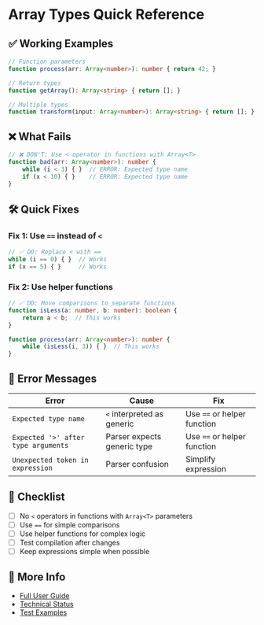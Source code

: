 # Array Types Quick Reference

## ✅ Working Examples

```typescript
// Function parameters
function process(arr: Array<number>): number { return 42; }

// Return types  
function getArray(): Array<string> { return []; }

// Multiple types
function transform(input: Array<number>): Array<string> { return []; }
```

## ❌ What Fails

```typescript
// ❌ DON'T: Use < operator in functions with Array<T>
function bad(arr: Array<number>): number {
    while (i < 3) { }  // ERROR: Expected type name
    if (x < 10) { }    // ERROR: Expected type name
}
```

## 🛠️ Quick Fixes

### Fix 1: Use `==` instead of `<`
```typescript
// ✅ DO: Replace < with ==
while (i == 0) { }  // Works
if (x == 5) { }     // Works
```

### Fix 2: Use helper functions
```typescript
// ✅ DO: Move comparisons to separate functions
function isLess(a: number, b: number): boolean {
    return a < b;  // This works
}

function process(arr: Array<number>): number {
    while (isLess(i, 3)) { }  // This works
}
```

## 🚨 Error Messages

| Error | Cause | Fix |
|-------|-------|-----|
| `Expected type name` | `<` interpreted as generic | Use `==` or helper function |
| `Expected '>' after type arguments` | Parser expects generic type | Use `==` or helper function |
| `Unexpected token in expression` | Parser confusion | Simplify expression |

## 📝 Checklist

- [ ] No `<` operators in functions with `Array<T>` parameters
- [ ] Use `==` for simple comparisons
- [ ] Use helper functions for complex logic
- [ ] Test compilation after changes
- [ ] Keep expressions simple when possible

## 🔗 More Info

- [Full User Guide](ARRAY_TYPES_USER_GUIDE.md)
- [Technical Status](../ARRAY_TYPE_SUPPORT_STATUS.md)
- [Test Examples](../test_workaround_validation.ts)